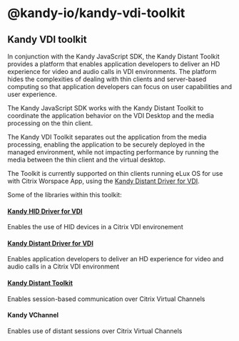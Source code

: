 # @kandy-io/kandy-vdi-toolkit
## Kandy VDI toolkit

In conjunction with the Kandy JavaScript SDK, the Kandy Distant Toolkit provides a platform that enables application developers to deliver an HD experience for video and audio calls in VDI environments. The platform hides the complexities of dealing with thin clients and server-based computing so that application developers can focus on user capabilities and user experience.

The Kandy JavaScript SDK works with the Kandy Distant Toolkit to coordinate the application behavior on the VDI Desktop and the media processing on the thin client.

The Kandy VDI Toolkit separates out the application from the media processing, enabling the application to be securely deployed in the managed environment, while not impacting performance by running the media between the thin client and the virtual desktop.

The Toolkit is currently supported on thin clients running eLux OS for use with Citrix Worspace App, using the [Kandy Distant Driver for VDI](https://github.com/Kandy-IO/kandy-distant-vdi/).

Some of the libraries within this toolkit:

#### [Kandy HID Driver for VDI](https://github.com/Kandy-IO/kandy-hid-vdi/)

Enables the use of HID devices in a Citrix VDI environement

#### [Kandy Distant Driver for VDI](https://github.com/Kandy-IO/kandy-distant-vdi/)

Enables application developers to deliver an HD experience for video and audio calls in a Citrix VDI environment

#### [Kandy Distant Toolkit](https://github.com/Kandy-IO/kandy-distant-toolkit/)

Enables session-based communication over Citrix Virtual Channels

#### Kandy VChannel

Enables use of distant sessions over Citrix Virtual Channels
